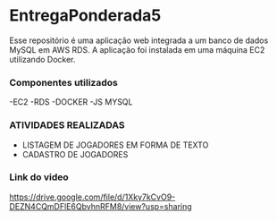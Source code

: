 # EntregaPonderada5

Esse repositório é uma aplicação web integrada a um banco de dados MySQL em AWS RDS. A aplicação foi instalada em uma máquina EC2 utilizando Docker.

### Componentes utilizados
-EC2
-RDS
-DOCKER
-JS
MYSQL

### ATIVIDADES REALIZADAS

- LISTAGEM DE JOGADORES EM FORMA DE TEXTO
- CADASTRO DE JOGADORES

### Link do video
https://drive.google.com/file/d/1Xky7kCvO9-DEZN4CQmDFlE6QbvhnRFM8/view?usp=sharing
